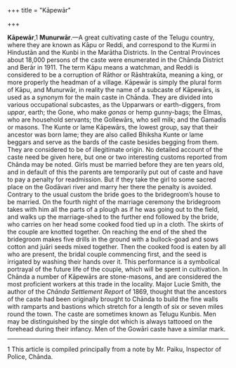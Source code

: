 +++
title = "Kāpewār"

+++



**Kāpewār**,1 **Munurwār**.—A great cultivating caste of the Telugu country, where they are known as Kāpu or Reddi, and correspond to the Kurmi in Hindustān and the Kunbi in the Marātha Districts. In the Central Provinces about 18,000 persons of the caste were enumerated in the Chānda District and Berār in 1911. The term Kāpu means a watchman, and Reddi is considered to be a corruption of Rāthor or Rāshtrakūta, meaning a king, or more properly the headman of a village. Kāpewār is simply the plural form of Kāpu, and Munurwār, in reality the name of a subcaste of Kāpewārs, is used as a synonym for the main caste in Chānda. They are divided into various occupational subcastes, as the Upparwars or earth-diggers, from *uppar*, earth; the Gone, who make *gonas* or hemp gunny-bags; the Elmas, who are household servants; the Gollewārs, who sell milk; and the Gamadis or masons. The Kunte or lame Kāpewārs, the lowest group, say that their ancestor was born lame; they are also called Bhiksha Kunte or lame beggars and serve as the bards of the caste besides begging from them. They are considered to be of illegitimate origin. No detailed account of the caste need be given here, but one or two interesting customs reported from Chānda may be noted. Girls must be married before they are ten years old, and in default of this the parents are temporarily put out of caste and have to pay a penalty for readmission. But if they take the girl to some sacred place on the Godāvari river and marry her there the penalty is avoided. Contrary to the usual custom the bride goes to the bridegroom’s house to be married. On the fourth night of the marriage ceremony the bridegroom takes with him all the parts of a plough as if he was going out to the field, and walks up the marriage-shed to the further end followed by the bride, who carries on her head some cooked food tied up in a cloth. The skirts of the couple are knotted together. On reaching the end of the shed the bridegroom makes five drills in the ground with a bullock-goad and sows cotton and juāri seeds mixed together. Then the cooked food is eaten by all who are present, the bridal couple commencing first, and the seed is irrigated by washing their hands over it. This performance is a symbolical portrayal of the future life of the couple, which will be spent in cultivation. In Chānda a number of Kāpewārs are stone-masons, and are considered the most proficient workers at this trade in the locality. Major Lucie Smith, the author of the *Chānda Settlement Report* of 1869, thought that the ancestors of the caste had been originally brought to Chānda to build the fine walls with ramparts and bastions which stretch for a length of six or seven miles round the town. The caste are sometimes known as Telugu Kunbis. Men may be distinguished by the single dot which is always tattooed on the forehead during their infancy. Men of the Gowāri caste have a similar mark.



* * *

1 This article is compiled principally from a note by Mr. Paiku, Inspector of Police, Chānda.




